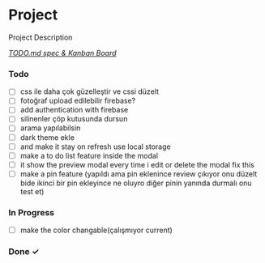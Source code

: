 # Project

Project Description

<em>[TODO.md spec & Kanban Board](https://bit.ly/3fCwKfM)</em>

### Todo

- [ ] css ile daha çok güzelleştir ve cssi düzelt  
- [ ] fotoğraf upload edilebilir firebase?  
- [ ] add authentication with firebase  
- [ ] silinenler çöp kutusunda dursun  
- [ ] arama yapılabilsin  
- [ ] dark theme ekle  
- [ ] and make it stay on refresh use local storage  
- [ ] make a to do list feature inside the modal  
- [ ] it show the preview modal every time i edit or delete the modal fix this  
- [ ] make a pin feature (yapıldı ama pin eklenince review çıkıyor onu düzelt bide ikinci bir pin ekleyince ne oluyro diğer pinin yanında durmalı onu test et)  

### In Progress

- [ ] make the color changable(çalışmıyor current)  

### Done ✓


